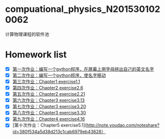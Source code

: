 # compuational_physics_N2015301020062
计算物理课程的软件池
# Homework list        
 - [x] [第一次作业：编写一个python程序，在屏幕上用字母拼出自己的英文名字](https://github.com/witness97/computationalphysics_N2015301020062/blob/master/name2.py)
 - [x] [第二次作业：编写一个python程序，使名字移动](https://github.com/witness97/computationalphysics_N2015301020062/blob/master/move.py)
 - [x] [第三次作业：Chapter1 exercise1.1](http://note.youdao.com/noteshare?id=1bec1d7c17734ee0fc7eb9afbda56d9b)
 - [x] [第四次作业：Chapter2 exercise2.6](http://note.youdao.com/noteshare?id=06ffd01ab223f964aa711fed2b0a253a)
 - [x] [第五次作业：Chapter2 exercise2.21](http://note.youdao.com/noteshare?id=4d0f2bb2939e292a54a8d94b86bd7467)
 - [x] [第六次作业：Chapter3 exercise3.13](http://note.youdao.com/noteshare?id=4fedb9bcea65926250eb8bafb61c781b)
 - [x] [第七次作业：Chapter3 exercise3.20](http://note.youdao.com/noteshare?id=86706863cd70369e0cbec48f5c931e61)
 - [x] [第八次作业：Chapter3 exercise3.30](http://note.youdao.com/noteshare?id=bda34140752253524546b003d1ce4c83)
 - [x] [第九次作业：Chapter4 exercise4.16](http://note.youdao.com/noteshare?id=5caae2eebbc88e7c5ea8d58b4540a346)
 - [x] [第十次作业：Chapter5 exercise5.1](http://note.youdao.com/noteshare?id=380f534a5d38d213c1cab6979eb43828）
